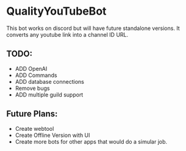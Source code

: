 # QualityYouTubeBot

This bot works on discord but will have future standalone versions. It converts any youtube link into a channel ID URL.

## TODO:

* ADD OpenAI
* ADD Commands
* ADD database connections
* Remove bugs
* ADD multiple guild support

## Future Plans:

* Create webtool
* Create Offline Version with UI
* Create more bots for other apps that would do a simular job.
